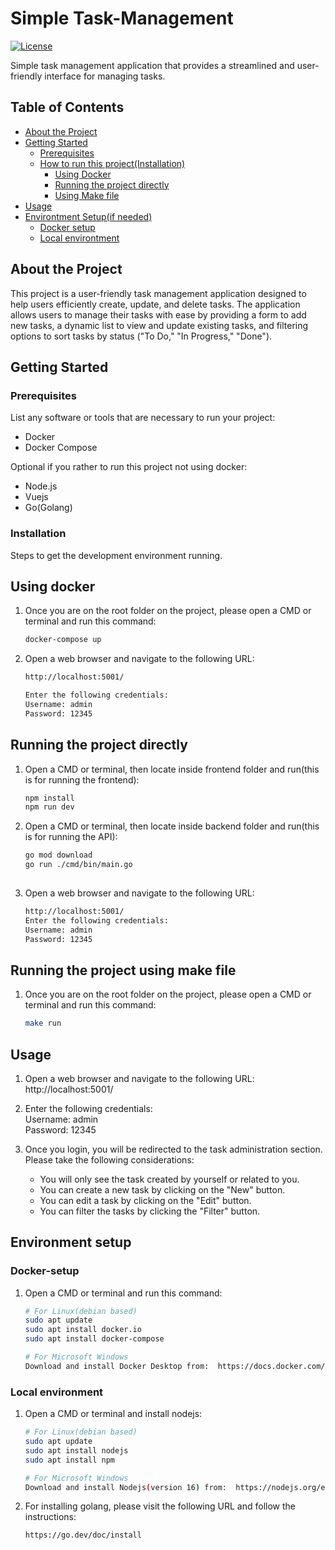 # Simple Task-Management
[![License](https://img.shields.io/github/license/LuisAlfredo88/simple_task_management)](MIT)

Simple task management application that provides a streamlined and user-friendly interface for managing tasks.

## Table of Contents

- [About the Project](#about-the-project)
- [Getting Started](#getting-started)
  - [Prerequisites](#prerequisites)
  - [How to run this project(Installation)](#installation)
    - [Using Docker](#using-docker)
    - [Running the project directly](#running-the-project-directly)
    - [Using Make file](#running-the-project-using-make-file)
- [Usage](#usage)
- [Environtment Setup(if needed)](#environment-setup)
  - [Docker setup](#docker-setup)
  - [Local environtment](#local-environment)

## About the Project

This project is a user-friendly task management application designed to help users efficiently create, update, and delete tasks. The application allows users to manage their tasks with ease by providing a form to add new tasks, a dynamic list to view and update existing tasks, and filtering options to sort tasks by status ("To Do," "In Progress," "Done").

## Getting Started

### Prerequisites

List any software or tools that are necessary to run your project:

- Docker
- Docker Compose

Optional if you rather to run this project not using docker:
- Node.js
- Vuejs
- Go(Golang)


### Installation

Steps to get the development environment running.

## Using docker
1. Once you are on the root folder on the project, please open a CMD or terminal and run this command:
   ```sh
   docker-compose up

2. Open a web browser and navigate to the following URL:
   ```sh
   http://localhost:5001/
   
   Enter the following credentials:
   Username: admin
   Password: 12345

## Running the project directly
1. Open a CMD or terminal, then locate inside frontend folder and run(this is for running the frontend):
   ```sh
   npm install
   npm run dev

2. Open a CMD or terminal, then locate inside backend folder and run(this is for running the API):
   ```sh
   go mod download
   go run ./cmd/bin/main.go
  
3. Open a web browser and navigate to the following URL:
   ```sh
   http://localhost:5001/
   Enter the following credentials:
   Username: admin
   Password: 12345


## Running the project using make file
1. Once you are on the root folder on the project, please open a CMD or terminal and run this command:
   ```sh
   make run

## Usage
1. Open a web browser and navigate to the following URL: http://localhost:5001/

2. Enter the following credentials:<br>
Username: admin<br>
Password: 12345

3. Once you login, you will be redirected to the task administration section. Please take the following considerations:
    - You will only see the task created by yourself or related to you.
    - You can create a new task by clicking on the "New" button.
    - You can edit a task by clicking on the "Edit" button.
    - You can filter the tasks by clicking the "Filter" button.

## Environment setup
### Docker-setup
1. Open a CMD or terminal and run this command:
   ```sh
   # For Linux(debian based)
   sudo apt update
   sudo apt install docker.io
   sudo apt install docker-compose

   # For Microsoft Windows
   Download and install Docker Desktop from:  https://docs.docker.com/desktop/install/windows-install/

### Local environment
1. Open a CMD or terminal and install nodejs:
   ```sh
   # For Linux(debian based)
   sudo apt update
   sudo apt install nodejs
   sudo apt install npm

   # For Microsoft Windows
   Download and install Nodejs(version 16) from:  https://nodejs.org/en/download/prebuilt-installer

2. For installing golang, please visit the following URL and follow the instructions:
   ```sh
   https://go.dev/doc/install
